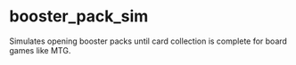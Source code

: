 # booster_pack_sim
Simulates opening booster packs until card collection is complete for board games like MTG.
